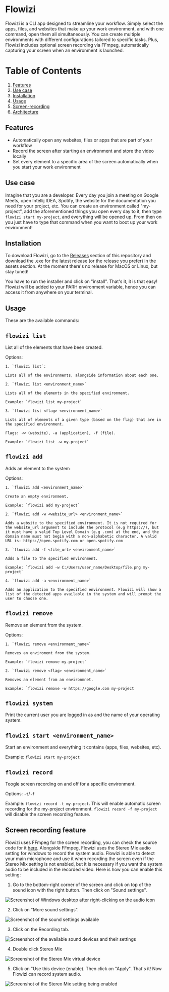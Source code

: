 # Flowizi

Flowizi is a CLI app designed to streamline your workflow. Simply select the apps, files, and websites that make up your work environment, and with one command, open them all simultaneously. You can create multiple environments with different configurations tailored to specific tasks. Plus, Flowizi includes optional screen recording via FFmpeg, automatically capturing your screen when an environment is launched.

# Table of Contents
1. [Features](#features)
2. [Use case](#use-case)
3. [Installation](#installation)
4. [Usage](#usage)
5. [Screen-recording](#screen-recording-feature)
6. [Architecture](/docs/arquitecture.md)

## Features
- Automatically open any websites, files or apps that are part of your workflow
- Record the screen after starting an environment and store the video locally
- Set every element to a specific area of the screen automatically when you start your work environment

## Use case

Imagine that you are a developer. Every day you join a meeting on Google Meets, open Intellij IDEA, Spotify, the website for the documentation you need for your project, etc. You can create an environment called "my-project", add the aforementioned things you open every day to it, then type `flowizi start my-project`, and everything will be opened up. From then on you just have to type that command when you want to boot up your work environment!

## Installation

To download Flowizi, go to the [Releases](https://github.com/jeangiraldoo/flowizi/releases) section of this repository and download the .exe for the latest release (or the release you prefer) in the assets section. At the moment there's no release for MacOS or Linux, but stay tuned!

You have to run the installer and click on "install". That's it, it is that easy! Flowizi will be added to your PARH environment variable, hence you can access it from anywhere on your terminal. 

## Usage

These are the available commands:

## `flowizi list` 

List all of the elements that have been created.

Options: 

    1. `flowizi list`:

    Lists all of the environments, alongside information about each one.
    
    2. `flowizi list <environment_name>`

    Lists all of the elements in the specified environment.

    Example: `flowizi list my-project`
    
    3. `flowizi list <flag> <environment_name>`

    Lists all of elements of a given type (based on the flag) that are in the specified environment.

    Flags: -w (website), -a (application), -f (file).

    Example: `flowizi list -w my-project`

## `flowizi add`

Adds an element to the system

Options:

    1. `flowizi add <environment_name>`

    Create an empty environment.

    Example: `flowizi add my-project`

    2. `flowizi add -w <website_url> <environment_name>`
    
    Adds a website to the specified environment. It is not required for the website_url argument to include the protocol (e.g https://), but it must have a valid Top Level Domain (e.g .com) at the end, and the domain name must not begin with a non-alphabetic character. A valid URL is: https://open.spotify.com or open.spotify.com

    3. `flowizi add -f <file_url> <environment_name>`
    
    Adds a file to the specified environment.

    Example: `flowizi add -w C:/Users/user_name/Desktop/file.png my-project`

    4. `flowizi add -a <environment_name>`
    
    Adds an application to the specified environment. Flowizi will show a list of the detected apps available in the system and will prompt the user to choose one.

## `flowizi remove`

Remove an element from the system.

Options:

    1. `flowizi remove <environment_name>`

    Removes an enviroment from the system.

    Example: `flowizi remove my-project`

    2. `flowizi remove <flag> <environment_name>`

    Removes an element from an environmnet.

    Example: `flowizi remove -w https://google.com my-project

## `flowizi system`

Print the current user you are logged in as and the name of your operating system.

## `flowizi start <environment_name>`

Start an environment and everything it contains (apps, files, websites, etc).

Example: `flowizi start my-project`

## `flowizi record`

Toogle screen recording on and off for a specific environment.

Options: `-t`/`-f`

Example: `flowizi record -t my-project`. This will enable automatic screen recording for the my-project environment. `flowizi record -f my-project` will disable the screen recording feature. 

## Screen recording feature

Flowizi uses FFmpeg for the screen recording, you can check the source code for it [here](https://github.com/FFmpeg/FFmpeg). Alongside FFmpeg, Flowizi uses the Stereo Mix audio setting for windows to record the system audio. Flowizi is able to detect your main microphone and use it when recording the screen even if the Stereo Mix setting is not enabled, but it is necessary if you want the system audio to be included in the recorded video. Here is how you can enable this setting:

1. Go to the bottom-right corner of the screen and click on top of the sound icon with the right button. Then click on "Sound settings".

![Screenshot of Windows desktop after right-clicking on the audio icon](/docs/img/stereo_mix1.png)

2. Click on "More sound settings".

![Screenshot of the sound settings available](/docs/img/stereo_mix2.png)

3. Click on the Recording tab.

![Screenshot of the available sound devices and their settings](/docs/img/stereo_mix3.png)

4. Double click Stereo Mix

![Screenshot of the Stereo Mix virtual device](/docs/img/stereo_mix4.png)

5. Click on "Use this device (enable). Then click on "Apply". That's it! Now Flowizi can record system audio.

![Screenshot of the Stereo Mix setting being enabled](/docs/img/stereo_mix5.png)
